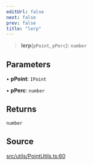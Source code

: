 ```yaml
---
editUrl: false
next: false
prev: false
title: "lerp"
---
```


> **lerp**(`pPoint`, `pPerc`): `number`

## Parameters

• **pPoint**: `IPoint`

• **pPerc**: `number`

## Returns

`number`

## Source

[src/utils/PointUtils.ts:60](https://github.com/relishinc/dill-pixel/blob/10f512f7f577ca5e74162827f11215b28df5ca97/src/utils/PointUtils.ts#L60)
